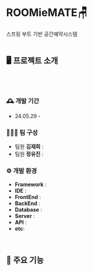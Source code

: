 # ROOMieMATE🪑
스프링 부트 기반 공간예약시스템
<br>
<br>



## 🖥️ 프로젝트 소개
<br>
<br>

### 🕰️ 개발 기간
* 24.05.29 - 

### 🧑‍🤝‍🧑 팀 구성
 - 팀원 **김재희** : 
 - 팀원 **정유진** : 


### ⚙️ 개발 환경
- **Framework** : 
- **IDE** : 
- **FrontEnd** : 
- **BackEnd** : 
- **Database** :
- **Server** :
- **API** : 
- **etc**:
<br>

## 📌 주요 기능
<br>


